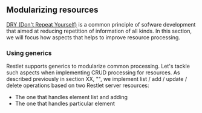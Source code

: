 ## Modularizing resources ##

[DRY (Don't Repeat Yourself)](http://en.wikipedia.org/wiki/DRY) is a common principle of sofware development that
aimed at reducing repetition of information of all kinds. In this section, we will focus how aspects that helps
to improve resource processing.

### Using generics ###

Restlet supports generics to modularize common processing. Let's tackle such aspects when implementing
CRUD processing for resources. As described previously in section XX, "", we implement list / add / update /
delete operations based on two Restlet server resources:

* The one that handles element list and adding
* The one that handles particular element


